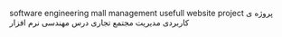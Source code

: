 software engineering mall management usefull website project
پروژه ی کاربردی مدیریت مجتمع تجاری درس مهندسی نرم افزار
